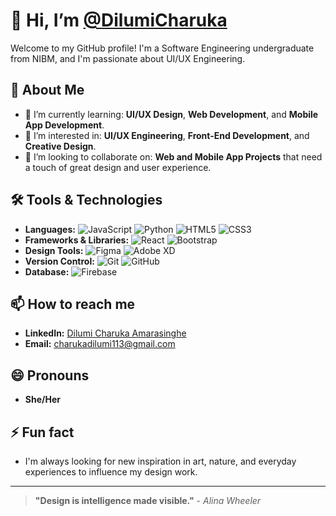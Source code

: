 # 👋 Hi, I’m [@DilumiCharuka](https://www.linkedin.com/in/dilumi-charuka-amarasinghe/)
Welcome to my GitHub profile! I'm a Software Engineering undergraduate from NIBM, and I'm passionate about UI/UX Engineering.

## 👀 About Me
- 🌱 I’m currently learning: **UI/UX Design**, **Web Development**, and **Mobile App Development**.
- 👀 I’m interested in: **UI/UX Engineering**, **Front-End Development**, and **Creative Design**.
- 💞️ I’m looking to collaborate on: **Web and Mobile App Projects** that need a touch of great design and user experience.

## 🛠 Tools & Technologies
- **Languages:** ![JavaScript](https://img.shields.io/badge/-JavaScript-F7DF1E?logo=javascript&logoColor=black) ![Python](https://img.shields.io/badge/-Python-3776AB?logo=python&logoColor=white) ![HTML5](https://img.shields.io/badge/-HTML5-E34F26?logo=html5&logoColor=white) ![CSS3](https://img.shields.io/badge/-CSS3-1572B6?logo=css3&logoColor=white)
- **Frameworks & Libraries:** ![React](https://img.shields.io/badge/-React-61DAFB?logo=react&logoColor=black) ![Bootstrap](https://img.shields.io/badge/-Bootstrap-7952B3?logo=bootstrap&logoColor=white)
- **Design Tools:** ![Figma](https://img.shields.io/badge/-Figma-F24E1E?logo=figma&logoColor=white) ![Adobe XD](https://img.shields.io/badge/-Adobe%20XD-FF61F6?logo=adobexd&logoColor=white)
- **Version Control:** ![Git](https://img.shields.io/badge/-Git-F05032?logo=git&logoColor=white) ![GitHub](https://img.shields.io/badge/-GitHub-181717?logo=github&logoColor=white)
- **Database:** ![Firebase](https://img.shields.io/badge/-Firebase-FFCA28?logo=firebase&logoColor=black)

## 📫 How to reach me
- **LinkedIn:** [Dilumi Charuka Amarasinghe](https://www.linkedin.com/in/dilumi-amarasinghe-6358882a4/)
- **Email:** charukadilumi113@gmail.com

## 😄 Pronouns
- **She/Her**

## ⚡ Fun fact
- I'm always looking for new inspiration in art, nature, and everyday experiences to influence my design work.

---

> **"Design is intelligence made visible."** - *Alina Wheeler*

